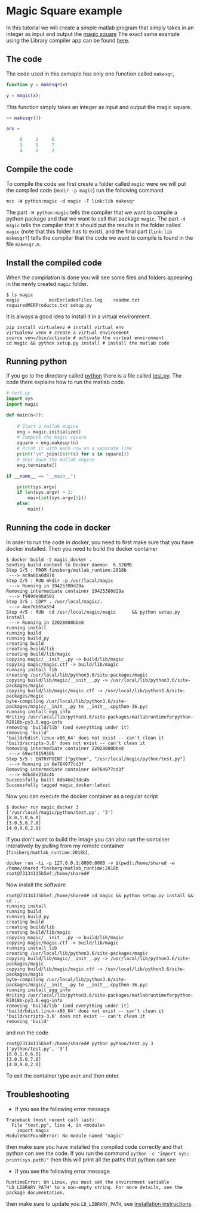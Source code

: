 # Magic Square example
In this tutorial we will create a simple matlab program that simply
takes in an integer as input and output the [magic
square](https://se.mathworks.com/help/matlab/ref/magic.html)
The exact same example using the Library compiler app can be found
[here](https://se.mathworks.com/help/compiler_sdk/gs/create-a-python-application-with-matlab-code.html).

## The code
The code used in this exmaple has only one function called `makesqr`, 

```matlab
function y = makesqr(x)

y = magic(x);
```
This function simply takes an integer as input and output the magic
square. 
```matlab
>> makesqr(3)

ans =

     8     1     6
     3     5     7
     4     9     2

```

## Compile the code
To compile the code we first create a folder called `magic` were we
will put the compiled code (`mkdir -p magic`) run the following command
```shell
mcc -W python:magic -d magic -T link:lib makesqr
```
The part `-W python:magic` tells the compiler that we want to compile
a python package and that we want to call that package `magic`. The
part `-d magic` tells the compiler that it should put the results in
the folder called `magic` (note that this folder has to exist), and
the final part (`link:lib makesqr?`) tells the compiler that the code
we want to compile is found in the file `makesqr.m`. 

## Install the compiled code
When the compilation is done you will see some files and folders
appearing in the newly created `magic` folder. 

```shell
$ ls magic
magic			mccExcludedFiles.log	readme.txt		requiredMCRProducts.txt	setup.py
```
It is always a good idea to install it in a virtual environment.
```
pip install virtualenv # install virtual env
virtualenv venv # create a virtual environment
source venv/bin/activate # activate the virtual environment
cd magic && python setup.py install # install the matlab code
```

## Running python
If you go to the directory called [python](python) there is a file
called [test.py](python/test.py).
The code there explains how to run the matlab code.
```python
# test.py
import sys
import magic

def main(n=5):
    
    # Start a matlab engine
    eng = magic.initialize()
    # Compute the magic square
    square = eng.makesqr(n)
    # Print it with each row on a separate line
    print("\n".join([str(s) for s in square]))
    # Shut down the matlab engine
    eng.terminate()

if __name__ == "__main__":

    print(sys.argv)
    if len(sys.argv) > 1:
        main(int(sys.argv[1]))
    else:
        main()

```

## Running the code in docker

In order to run the code in docker, you need to first make sure that
you have docker installed. Then you need to build the docker container

```shell
$ docker build -t magic_docker .
Sending build context to Docker daemon  6.526MB
Step 1/5 : FROM finsberg/matlab_runtime:2018b
 ---> 4c9a6ba0d870
Step 2/5 : RUN mkdir -p /usr/local/magic
 ---> Running in 19425380d29a
Removing intermediate container 19425380d29a
 ---> f909de98d501
Step 3/5 : COPY . /usr/local/magic/.
 ---> 4ee7eb65a554
Step 4/5 : RUN  cd /usr/local/magic/magic      && python setup.py install
 ---> Running in 22028000bbe8
running install
running build
running build_py
creating build
creating build/lib
creating build/lib/magic
copying magic/__init__.py -> build/lib/magic
copying magic/magic.ctf -> build/lib/magic
running install_lib
creating /usr/local/lib/python3.6/site-packages/magic
copying build/lib/magic/__init__.py -> /usr/local/lib/python3.6/site-packages/magic
copying build/lib/magic/magic.ctf -> /usr/local/lib/python3.6/site-packages/magic
byte-compiling /usr/local/lib/python3.6/site-packages/magic/__init__.py to __init__.cpython-36.pyc
running install_egg_info
Writing /usr/local/lib/python3.6/site-packages/matlabruntimeforpython-R2018b-py3.6.egg-info
removing 'build/lib' (and everything under it)
removing 'build'
'build/bdist.linux-x86_64' does not exist -- can't clean it
'build/scripts-3.6' does not exist -- can't clean it
Removing intermediate container 22028000bbe8
 ---> 69ecf015910b
Step 5/5 : ENTRYPOINT ["python", "/usr/local/magic/python/test.py"]
 ---> Running in 6e764977cd3f
Removing intermediate container 6e764977cd3f
 ---> 8db46e23dc4b
Successfully built 8db46e23dc4b
Successfully tagged magic_docker:latest
```

Now you can execute the docker container as a regular script
```shell
$ docker run magic_docker 3
['/usr/local/magic/python/test.py', '3']
[8.0,1.0,6.0]
[3.0,5.0,7.0]
[4.0,9.0,2.0]
```

If you don't want to build the image you can also run the container
interatively by pulling from my remote container (`finsberg/matlab_runtime:2018b`),
```shell
docker run -ti -p 127.0.0.1:8000:8000 -v $(pwd):/home/shared -w /home/shared finsberg/matlab_runtime:2018b
root@73134135b5ef:/home/shared#
```
Now install the software
```shell
root@73134135b5ef:/home/shared# cd magic && python setup.py install && cd ..
running install
running build
running build_py
creating build
creating build/lib
creating build/lib/magic
copying magic/__init__.py -> build/lib/magic
copying magic/magic.ctf -> build/lib/magic
running install_lib
creating /usr/local/lib/python3.6/site-packages/magic
copying build/lib/magic/__init__.py -> /usr/local/lib/python3.6/site-packages/magic
copying build/lib/magic/magic.ctf -> /usr/local/lib/python3.6/site-packages/magic
byte-compiling /usr/local/lib/python3.6/site-packages/magic/__init__.py to __init__.cpython-36.pyc
running install_egg_info
Writing /usr/local/lib/python3.6/site-packages/matlabruntimeforpython-R2018b-py3.6.egg-info
removing 'build/lib' (and everything under it)
'build/bdist.linux-x86_64' does not exist -- can't clean it
'build/scripts-3.6' does not exist -- can't clean it
removing 'build'
```
and run the code
```shell
root@73134135b5ef:/home/shared# python python/test.py 3
['python/test.py', '3']
[8.0,1.0,6.0]
[3.0,5.0,7.0]
[4.0,9.0,2.0]
```

To exit the container type `exit` and then enter. 

## Troubleshooting

* If you see the following error message
```shell
Traceback (most recent call last):
  File "test.py", line 4, in <module>
    import magic
ModuleNotFoundError: No module named 'magic'
```
then make sure you have installed the compiled code correctly and that
python can see the code. If you run the command `python -c "import
sys; print(sys.path)"` then this will print all the paths that python
can see

* If you see the following error message
```shell
RuntimeError: On Linux, you must set the environment variable "LD_LIBRARY_PATH" to a non-empty string. For more details, see the package documentation.
```
then make sure to update you `LD_LIBRARY_PATH`, see [installation instructions](../../docs/install.md).
